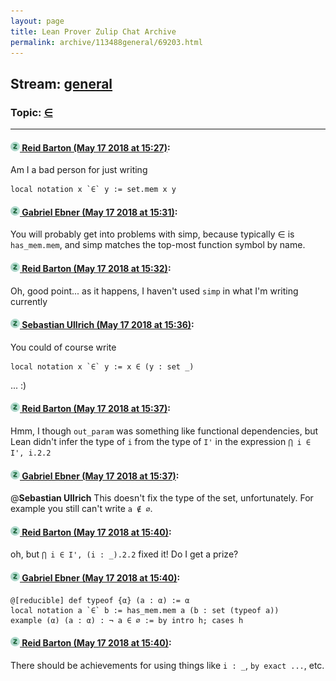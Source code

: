 ```yaml
---
layout: page
title: Lean Prover Zulip Chat Archive 
permalink: archive/113488general/69203.html
---
```


## Stream: [general](index.html)
### Topic: [∈](69203.html)

---

#### [![Click to go to Zulip](../../assets/img/zulip2.png) Reid Barton (May 17 2018 at 15:27)](https://leanprover.zulipchat.com/#narrow/stream/113488-general/topic/%E2%88%88/near/126697277):
Am I a bad person for just writing
```lean
local notation x `∈` y := set.mem x y
```

#### [![Click to go to Zulip](../../assets/img/zulip2.png) Gabriel Ebner (May 17 2018 at 15:31)](https://leanprover.zulipchat.com/#narrow/stream/113488-general/topic/%E2%88%88/near/126697417):
You will probably get into problems with simp, because typically ∈ is `has_mem.mem`, and simp matches the top-most function symbol by name.

#### [![Click to go to Zulip](../../assets/img/zulip2.png) Reid Barton (May 17 2018 at 15:32)](https://leanprover.zulipchat.com/#narrow/stream/113488-general/topic/%E2%88%88/near/126697489):
Oh, good point... as it happens, I haven't used `simp` in what I'm writing currently

#### [![Click to go to Zulip](../../assets/img/zulip2.png) Sebastian Ullrich (May 17 2018 at 15:36)](https://leanprover.zulipchat.com/#narrow/stream/113488-general/topic/%E2%88%88/near/126697654):
You could of course write
```
local notation x `∈` y := x ∈ (y : set _)
```
... :)

#### [![Click to go to Zulip](../../assets/img/zulip2.png) Reid Barton (May 17 2018 at 15:37)](https://leanprover.zulipchat.com/#narrow/stream/113488-general/topic/%E2%88%88/near/126697667):
Hmm, I though `out_param` was something like functional dependencies, but Lean didn't infer the type of `i` from the type of `I'` in the expression `⋂ i ∈ I', i.2.2`

#### [![Click to go to Zulip](../../assets/img/zulip2.png) Gabriel Ebner (May 17 2018 at 15:37)](https://leanprover.zulipchat.com/#narrow/stream/113488-general/topic/%E2%88%88/near/126697686):
@**Sebastian Ullrich** This doesn't fix the type of the set, unfortunately.  For example you still can't write `a ∉ ∅`.

#### [![Click to go to Zulip](../../assets/img/zulip2.png) Reid Barton (May 17 2018 at 15:40)](https://leanprover.zulipchat.com/#narrow/stream/113488-general/topic/%E2%88%88/near/126697811):
oh, but `⋂ i ∈ I', (i : _).2.2` fixed it!
Do I get a prize?

#### [![Click to go to Zulip](../../assets/img/zulip2.png) Gabriel Ebner (May 17 2018 at 15:40)](https://leanprover.zulipchat.com/#narrow/stream/113488-general/topic/%E2%88%88/near/126697812):
```lean
@[reducible] def typeof {α} (a : α) := α
local notation a `∈` b := has_mem.mem a (b : set (typeof a))
example (α) (a : α) : ¬ a ∈ ∅ := by intro h; cases h
```

#### [![Click to go to Zulip](../../assets/img/zulip2.png) Reid Barton (May 17 2018 at 15:40)](https://leanprover.zulipchat.com/#narrow/stream/113488-general/topic/%E2%88%88/near/126697828):
There should be achievements for using things like `i : _`, `by exact ...`, etc.

